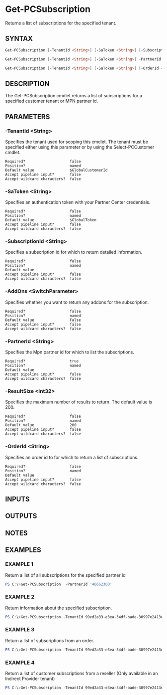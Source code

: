 # Get-PCSubscription

Returns a list of subscriptions for the specified tenant.

## SYNTAX

```powershell
Get-PCSubscription [-TenantId <String>] [-SaToken <String>] [-SubscriptionId <String>] [-AddOns] [<CommonParameters>]

Get-PCSubscription [-TenantId <String>] [-SaToken <String>] -PartnerId <String> [-ResultSize <Int32>] [<CommonParameters>]

Get-PCSubscription [-TenantId <String>] [-SaToken <String>] [-OrderId <String>] [<CommonParameters>]
```

## DESCRIPTION

The Get-PCSubscription cmdlet returns a list of subscriptions for a specified customer tenant or MPN partner id.

## PARAMETERS

### -TenantId &lt;String&gt;

Specifies the tenant used for scoping this cmdlet. The tenant must be specified either using this parameter or by using the Select-PCCustomer cmdlet.

```
Required?                    false
Position?                    named
Default value                $GlobalCustomerId
Accept pipeline input?       false
Accept wildcard characters?  false
```

### -SaToken &lt;String&gt;

Specifies an authentication token with your Partner Center credentials.

```
Required?                    false
Position?                    named
Default value                $GlobalToken
Accept pipeline input?       false
Accept wildcard characters?  false
```

### -SubscriptionId &lt;String&gt;

Specifies a subscription id for which to return detailed information.

```
Required?                    false
Position?                    named
Default value
Accept pipeline input?       false
Accept wildcard characters?  false
```

### -AddOns &lt;SwitchParameter&gt;

Specifies whether you want to return any addons for the subscription.

```
Required?                    false
Position?                    named
Default value                False
Accept pipeline input?       false
Accept wildcard characters?  false
```

### -PartnerId &lt;String&gt;

Specifies the Mpn partner id for which to list the subscriptions.

```
Required?                    true
Position?                    named
Default value
Accept pipeline input?       false
Accept wildcard characters?  false
```

### -ResultSize &lt;Int32&gt;

Specifies the maximum number of results to return. The default value is 200.

```
Required?                    false
Position?                    named
Default value                200
Accept pipeline input?       false
Accept wildcard characters?  false
```

### -OrderId &lt;String&gt;

Specifies an order id to for which to return a list of subscriptions.

```
Required?                    false
Position?                    named
Default value
Accept pipeline input?       false
Accept wildcard characters?  false
```

## INPUTS

## OUTPUTS

## NOTES

## EXAMPLES

### EXAMPLE 1

Return a list of all subscriptions for the specified partner id

```powershell
PS C:\>Get-PCSubscription  -PartnerId '46662300'
```

### EXAMPLE 2

Return information about the specified subscription.

```powershell
PS C:\>Get-PCSubscription -TenantId 99ed2a33-e3ea-34df-bade-30997e2413e5 -SubscriptionId 335c4cad-b235-4a31-8273-e73da43e7817
```

### EXAMPLE 3

Return a list of subscriptions from an order.

```powershell
PS C:\>Get-PCSubscription -TenantId 99ed2a33-e3ea-34df-bade-30997e2413e5 -OrderId 335c4cad-b235-4a31-8273-e73da43e7817
```

### EXAMPLE 4

Return a list of customer subscriptions from a reseller (Only available in an Indirect Provider tenant)

```powershell
PS C:\>Get-PCSubscription -TenantId 99ed2a33-e3ea-34df-bade-30997e2413e5 -PartnerId '46662300'
```

